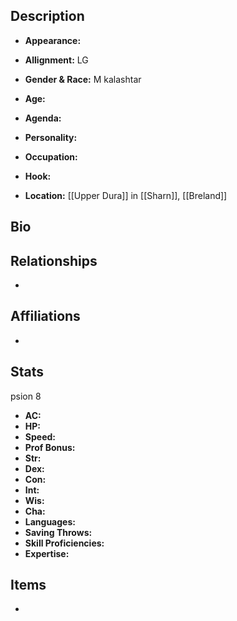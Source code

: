 ## Description
- **Appearance:** 

- **Allignment:** LG

- **Gender & Race:** M kalashtar

- **Age:** 

- **Agenda:** 

- **Personality:** 

- **Occupation:** 

- **Hook:** 

- **Location:** [[Upper Dura]] in [[Sharn]], [[Breland]]

## Bio


## Relationships
- 

## Affiliations
- 

## Stats
psion 8
- **AC:** 
- **HP:** 
- **Speed:** 
- **Prof Bonus:** 
- **Str:** 
- **Dex:** 
- **Con:** 
- **Int:** 
- **Wis:** 
- **Cha:** 
- **Languages:** 
- **Saving Throws:** 
- **Skill Proficiencies:** 
- **Expertise:** 


## Items
- 
